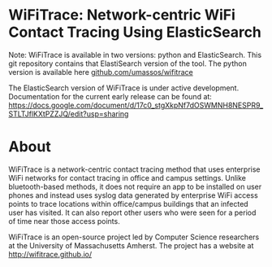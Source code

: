 # WiFiTrace: Network-centric WiFi Contact Tracing Using ElasticSearch


Note: WiFiTrace is available in two versions: python and ElasticSearch. This git repository contains that ElastiSearch version of the tool.  The python version is available here [github.com/umassos/wifitrace](https://github.com/umassos/wifitrace) 



The ElasticSearch version of WiFiTrace is under active development. 
Documentation for the current early release can be found at: https://docs.google.com/document/d/17c0_stgXkpNf7dOSWMNH8NESPR9_STLTJflKXtPZZJQ/edit?usp=sharing

# About
WiFiTrace is a network-centric contact tracing method that uses enterprise WiFi networks for contact tracing in office and campus settings. Unlike bluetooth-based methods, it does not require an app to be installed on user phones and instead uses syslog data generated by enterprise WiFi access points to trace locations within office/campus buildings that an infected user has visited. It can also report other users who were seen for a period of time near those access points.

WiFiTrace is an open-source project led by Computer Science researchers at the University of Massachusetts Amherst. The project has a website at http://wifitrace.github.io/ 
